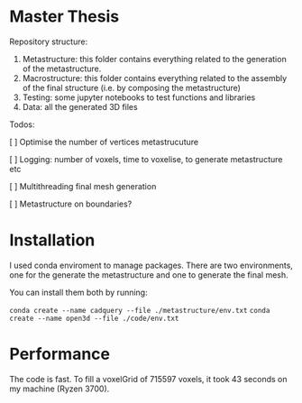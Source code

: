 # Master Thesis


Repository structure:

1. Metastructure: this folder contains everything related to the generation of the metastructure.
2. Macrostructure: this folder contains everything related to the assembly of the final structure (i.e. by composing the metastructure)
3. Testing: some jupyter notebooks to test functions and libraries
4. Data: all the generated 3D files

Todos:

[ ] Optimise the number of vertices metastrucuture

[ ] Logging: number of voxels, time to voxelise, to generate metastructure etc

[ ] Multithreading final mesh generation

[ ] Metastructure on boundaries?

# Installation
I used conda enviroment to manage packages. There are two environments, one for the generate the metastructure and one to generate the final mesh.

You can install them both by running:

```conda create --name cadquery --file ./metastructure/env.txt```
```conda create --name open3d --file ./code/env.txt```

# Performance

The code is fast. To fill a voxelGrid of 715597 voxels, it took 43 seconds on my machine (Ryzen 3700).